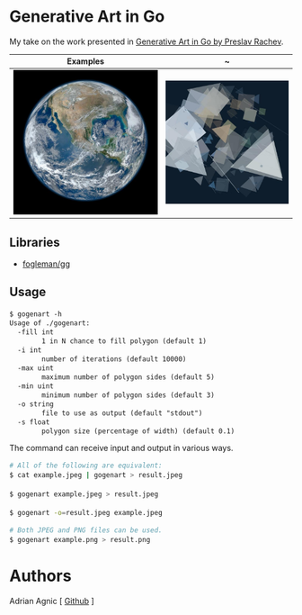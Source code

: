# Generative Art in Go
My take on the work presented in [Generative Art in Go by Preslav Rachev](https://preslav.me/generative-art-in-golang/).

Examples | ~
---------|---
![](examples/earth.jpg) | ![](examples/out.jpeg)

## Libraries
- [fogleman/gg](https://github.com/fogleman/gg)

## Usage
```
$ gogenart -h
Usage of ./gogenart:
  -fill int
        1 in N chance to fill polygon (default 1)
  -i int
        number of iterations (default 10000)
  -max uint
        maximum number of polygon sides (default 5)
  -min uint
        minimum number of polygon sides (default 3)
  -o string
        file to use as output (default "stdout")
  -s float
        polygon size (percentage of width) (default 0.1)
```

The command can receive input and output in various ways.
```bash
# All of the following are equivalent:
$ cat example.jpeg | gogenart > result.jpeg

$ gogenart example.jpeg > result.jpeg

$ gogenart -o=result.jpeg example.jpeg
```

```bash
# Both JPEG and PNG files can be used.
$ gogenart example.png > result.png
```

# Authors
Adrian Agnic [ [Github](https://github.com/ajagnic) ]
